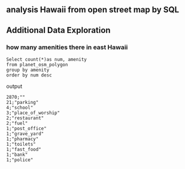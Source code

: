 ## analysis Hawaii from open street map by SQL ##

Additional Data Exploration
---

### how many amenities there in east Hawaii
```
Select count(*)as num, amenity
from planet_osm_polygon
group by amenity
order by num desc
```
output
```
2870;""
21;"parking"
4;"school"
3;"place_of_worship"
2;"restaurant"
2;"fuel"
1;"post_office"
1;"grave_yard"
1;"pharmacy"
1;"toilets"
1;"fast_food"
1;"bank"
1;"police"
```
